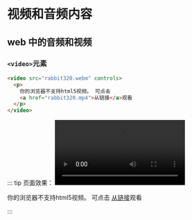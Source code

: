 # 视频和音频内容

## web 中的音频和视频

### `<video>`元素

```html
<video src="rabbit320.webm" controls>
  <p>
    你的浏览器不支持html5视频。 可点击
    <a href="rabbit320.mp4">从链接</a>观看
  </p>
</video>
```

::: tip 页面效果：
<video src="./images/mv.mp4" controls>

  <p>
    你的浏览器不支持html5视频。 可点击
    <a href="rabbit320.mp4">从链接</a>观看
  </p>
</video>
:::
